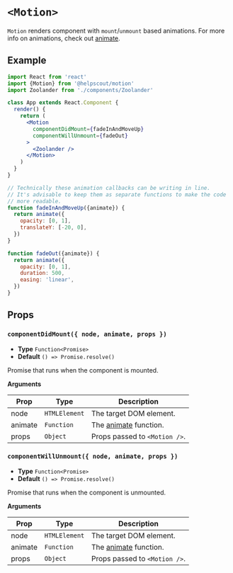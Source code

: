 # `<Motion>`

`Motion` renders component with `mount`/`unmount` based animations. For more info on animations, check out [animate](./animate.md).

## Example

```jsx
import React from 'react'
import {Motion} from '@helpscout/motion'
import Zoolander from './components/Zoolander'

class App extends React.Component {
  render() {
    return (
      <Motion
        componentDidMount={fadeInAndMoveUp}
        componentWillUnmount={fadeOut}
      >
        <Zoolander />
      </Motion>
    )
  }
}

// Technically these animation callbacks can be writing in line.
// It's advisable to keep them as separate functions to make the code
// more readable.
function fadeInAndMoveUp({animate}) {
  return animate({
    opacity: [0, 1],
    translateY: [-20, 0],
  })
}

function fadeOut({animate}) {
  return animate({
    opacity: [0, 1],
    duration: 500,
    easing: 'linear',
  })
}
```

## Props

### `componentDidMount({ node, animate, props })`

* **Type** `Function<Promise>` 
* **Default** `() => Promise.resolve()`

Promise that runs when the component is mounted.

**Arguments**

| Prop    | Type          | Description                           |
| ------- | ------------- | ------------------------------------- |
| node    | `HTMLElement` | The target DOM element.               |
| animate | `Function`    | The [animate](./animate.md) function. |
| props   | `Object`      | Props passed to `<Motion />`.         |

### `componentWillUnmount({ node, animate, props })`

* **Type** `Function<Promise>`
* **Default** `() => Promise.resolve()`

Promise that runs when the component is unmounted.

**Arguments**

| Prop    | Type          | Description                           |
| ------- | ------------- | ------------------------------------- |
| node    | `HTMLElement` | The target DOM element.               |
| animate | `Function`    | The [animate](./animate.md) function. |
| props   | `Object`      | Props passed to `<Motion />`.         |
